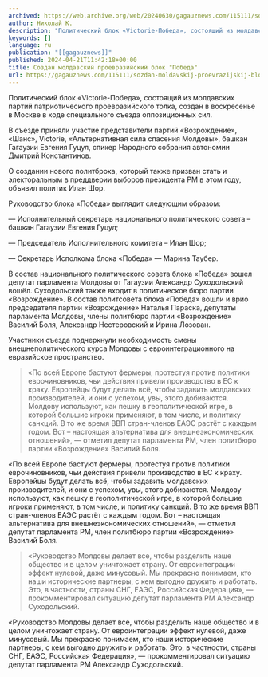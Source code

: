 ```yaml
---
archived: https://web.archive.org/web/20240630/gagauznews.com/115111/sozdan-moldavskij-proevrazijskij-blok-pobeda.html
author: Николай К.
description: "Политический блок «Victorie-Победа», состоящий из молдавских партий патриотического проевразийского толка, создан в воскресенье в Москве в ходе специального съезда оппозиционных сил. В съезде приняли участие представители партий «Возрождение», «Шанс», Victorie, «Альтернативная сила спасения Молдовы», башкан Гагаузии Евгения Гуцул, спикер Народного собрания автономии Дмитрий Константинов. О создании нового политброка, который также призван стать и электоральным в преддверии выборов президента РМ в этом году, объявил политик Илан Шор. Руководство блока «Победа» выглядит следующим образом: — Исполнительный секретарь национального политического совета – башкан Гагаузии Евгения Гуцул; — Председатель Исполнительного комитета – Илан Шор; — Секретарь Исполкома блока «Победа» — Марина Таубер. В состав […]"
keywords: []
language: ru
publication: "[[gagauznews]]"
published: 2024-04-21T11:42:18+00:00
title: Создан молдавский проевразийский блок "Победа"
url: https://gagauznews.com/115111/sozdan-moldavskij-proevrazijskij-blok-pobeda.html
---
```


Политический блок «Victorie-Победа», состоящий из молдавских партий патриотического проевразийского толка, создан в воскресенье в Москве в ходе специального съезда оппозиционных сил.

В съезде приняли участие представители партий «Возрождение», «Шанс», Victorie, «Альтернативная сила спасения Молдовы», башкан Гагаузии Евгения Гуцул, спикер Народного собрания автономии Дмитрий Константинов.

О создании нового политброка, который также призван стать и электоральным в преддверии выборов президента РМ в этом году, объявил политик Илан Шор.

Руководство блока «Победа» выглядит следующим образом:

— Исполнительный секретарь национального политического совета – башкан Гагаузии Евгения Гуцул;

— Председатель Исполнительного комитета – Илан Шор;

— Секретарь Исполкома блока «Победа» — Марина Таубер.

В состав национального политического совета блока «Победа» вошел депутат парламента Молдовы от Гагаузии Александр Суходольский вошёл. Суходольский также входит в политическое бюро партии «Возрождение». В состав политсовета блока «Победа» вошли и врио председателя партии «Возрождение» Наталья Параска, депутаты парламента Молдовы, члены политбюро партии «Возрождение» Василий Боля, Александр Нестеровский и Ирина Лозован.

Участники съезда подчеркнули необходимость смены внешнеполитического курса Молдовы с евроинтеграционного на евразийское пространство.

> «По всей Европе бастуют фермеры, протестуя против политики еврочиновников, чьи действия привели производство в ЕС к краху. Европейцы будут делать всё, чтобы задавить молдавских производителей, и они с успехом, увы, этого добиваются. Молдову используют, как пешку в геополитической игре, в которой большие игроки применяют, в том числе, и политику санкций. В то же время ВВП стран-членов ЕАЭС растёт с каждым годом. Вот – настоящая альтернатива для внешнеэкономических отношений», — отметил депутат парламента РМ, член политбюро партии «Возрождение» Василий Боля.

«По всей Европе бастуют фермеры, протестуя против политики еврочиновников, чьи действия привели производство в ЕС к краху. Европейцы будут делать всё, чтобы задавить молдавских производителей, и они с успехом, увы, этого добиваются. Молдову используют, как пешку в геополитической игре, в которой большие игроки применяют, в том числе, и политику санкций. В то же время ВВП стран-членов ЕАЭС растёт с каждым годом. Вот – настоящая альтернатива для внешнеэкономических отношений», — отметил депутат парламента РМ, член политбюро партии «Возрождение» Василий Боля.



> «Руководство Молдовы делает все, чтобы разделить наше общество и в целом уничтожает страну. От евроинтеграции эффект нулевой, даже минусовый. Мы прекрасно понимаем, кто наши исторические партнеры, с кем выгодно дружить и работать. Это, в частности, страны СНГ, ЕАЭС, Российская Федерация», — прокомментировал ситуацию депутат парламента РМ Александр Суходольский.

«Руководство Молдовы делает все, чтобы разделить наше общество и в целом уничтожает страну. От евроинтеграции эффект нулевой, даже минусовый. Мы прекрасно понимаем, кто наши исторические партнеры, с кем выгодно дружить и работать. Это, в частности, страны СНГ, ЕАЭС, Российская Федерация», — прокомментировал ситуацию депутат парламента РМ Александр Суходольский.